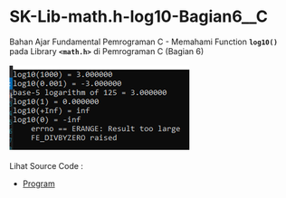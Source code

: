 # SK-Lib-math.h-log10-Bagian6__C
Bahan Ajar Fundamental Pemrograman C - Memahami Function <code><b>log10()</b></code> pada Library <code><b>&lt;math.h></b></code> di Pemrograman C (Bagian 6)<br><br>
<img src="https://raw.githubusercontent.com/RizkyKhapidsyah/SK-Lib-math.h-log10-Bagian5__C/master/SK-Lib-math.h-log10-Bagian5__C/result/001.PNG"><br><br>
Lihat Source Code : <br>
- <a href="https://github.com/RizkyKhapidsyah/SK-Lib-math.h-log10-Bagian6__C/blob/master/SK-Lib-math.h-log10-Bagian6__C/Source.c">Program</a>
